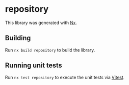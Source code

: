 # repository

This library was generated with [Nx](https://nx.dev).

## Building

Run `nx build repository` to build the library.

## Running unit tests

Run `nx test repository` to execute the unit tests via [Vitest](https://vitest.dev/).
